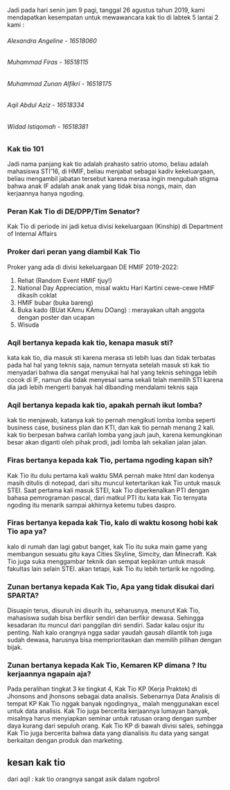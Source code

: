 Jadi pada hari senin jam 9 pagi, tanggal 26 agustus tahun 2019, kami mendapatkan kesempatan untuk mewawancara kak tio di labtek 5 lantai 2
kami :
###### Alexandra Angeline - 16518060
###### Muhammad Firas - 16518115
###### Muhammad Zunan Alfikri - 16518175
###### Aqil Abdul Aziz - 16518334
###### Widad Istiqomah - 16518381

### Kak tio 101
Jadi nama panjang kak tio adalah prahasto satrio utomo, beliau adalah mahasiswa STI'16, di HMIF, beliau menjabat sebagai kadiv kekeluargaan, beliau mengambil jabatan tersebut karena merasa ingin mengubah stigma bahwa anak IF adalah anak anak yang tidak bisa nongs, main, dan kerjaannya hanya ngoding. 

### Peran Kak Tio di DE/DPP/Tim Senator?
Kak Tio di periode ini jadi ketua divisi kekeluargaan (Kinship) di Department of Internal Affairs

### Proker dari peran yang diambil Kak Tio
Proker yang ada di divisi kekeluargaan DE HMIF 2019-2022:
1. Rehat (Random Event HMIF tjuy!)
2. National Day Appreciation, misal waktu Hari Kartini cewe-cewe HMIF dikasih coklat
3. HMIF bubar (buka bareng)
4. Buka kado (BUat KAmu KAmu DOang) : merayakan ultah anggota dengan poster dan ucapan
5. Wisuda


### Aqil bertanya kepada kak tio, kenapa masuk sti?
kata kak tio, dia masuk sti karena merasa sti lebih luas dan tidak terbatas pada hal hal yang teknis saja, namun ternyata setelah masuk sti kak tio menyadari bahwa dia sangat menyukai hal hal yang teknis sehingga lebih cocok di IF, namun dia tidak menyesal sama sekali telah memilih STI karena dia jadi lebih mengerti banyak hal dibanding mendalami teknis saja

### Aqil bertanya kepada kak tio, apakah pernah ikut lomba?
kak tio menjawab, katanya kak tio pernah mengikuti lomba lomba seperti business case, business plan dan KTI, dan kak tio pernah menang 2 kali. kak tio berpesan bahwa carilah lomba yang jauh jauh, karena kemungkinan besar akan diganti oleh pihak prodi, jadi lomba lah sekalian jalan jalan.

### Firas bertanya kepada kak Tio, pertama ngoding kapan sih?
Kak Tio itu dulu pertama kali waktu SMA pernah make html dan kodenya masih ditulis di notepad, dari situ muncul ketertarikan kak Tio untuk masuk STEI. Saat pertama kali masuk STEI, kak Tio diperkenalkan PTI dengan bahasa pemrograman pascal, dari matkul PTI itu kata kak Tio ternyata ngoding itu menarik sampai akhirnya ketemu tubes daspro.

### Firas bertanya kepada kak Tio, kalo di waktu kosong hobi kak Tio apa ya?
kalo di rumah dan lagi gabut banget, kak Tio itu suka main game yang membangun sesuatu gitu kaya Cities Skyline, Simcity, dan Minecraft. Kak Tio juga suka menggambar teknik dan sempat kepikiran untuk masuk fakultas lain selain STEI. akan tetapi, kak Tio itu lebih tertarik ke ngoding.

### Zunan bertanya kepada Kak Tio, Apa yang tidak disukai dari SPARTA?
Disuapin terus, disuruh ini disurih itu, seharusnya, menurut Kak Tio, mahasiswa sudah bisa berfikir sendiri dan berfikir dewasa. Sehingga kesadaran itu muncul dari panggilan diri sendiri. Sadar kalau osjur itu penting. Nah kalo orangnya ngga sadar yaudah gausah dilantik toh juga sudah dewasa, harusnya bisa memprioritaskan dan memilih pilihan dengan bijak.

### Zunan bertanya kepada Kak Tio, Kemaren KP dimana ? Itu kerjaannya ngapain aja?
Pada peralihan tingkat 3 ke tingkat 4, Kak Tio KP (Kerja Praktek) di Jhonsons and jhonsons sebagai data analisis. Sebenarnya Data Analisis di tempat KP Kak Tio nggak banyak ngodingnya,, malah menggunakan excel untuk data analisis. Kak Tio juga bercerita kerjaannya lumayan banyak, misalnya harus menyiapkan seminar untuk ratusan orang dengan sumber daya kurang dari sepuluh orang. Kak Tio KP di bawah divisi sales, sehingga Kak Tio juga bercerita bahwa data yang dianalisis itu data yang sangat berkaitan dengan produk dan marketing.

## kesan kak tio

dari aqil : kak tio orangnya sangat asik dalam ngobrol

